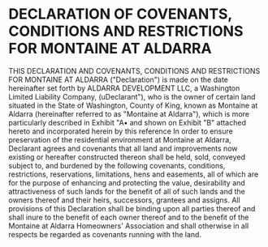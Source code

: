 # DECLARATION OF COVENANTS, CONDITIONS AND RESTRICTIONS FOR MONTAINE AT ALDARRA

THIS DECLARATION AND COVENANTS, CONDITIONS AND RESTRICTIONS 
FOR MONTAINE AT ALDARRA ("Declaration") is made on the date hereinafter set forth by
ALDARRA DEVELOPMENT LLC, a Washington Limited Liability Company,
(uDeclarant"), who is the owner of certain land situated in the State of Washington, County of
King, known as Montaine at Aldarra (hereinafter referred to as "Montaine at Aldarra"), which
is more particularly described in Exhibit "A• and shown on Exhibit "B" attached hereto and
incorporated herein by this reference In order to ensure preservation of the residential
environment at Montaine at Aldarra, Declarant agrees and covenants that all land and
improvements now existing or hereafter constructed thereon shall be held, sold, conveyed
subject to, and burdened by the following covenants, conditions, restrictions, reservations,
limitations, hens and easements, all of which are for the purpose of enhancing and protecting
the value, desirability and attractiveness of such lands for the benefit of all of such lands and
the owners thereof and their heirs, successors, grantees and assigns. All provisions of this
Declaration shall be binding upon all parties thereof and shall inure to the benefit of each
owner thereof and to the benefit of the Montaine at Aldarra Homeowners' Association and
shall otherwise in all respects be regarded as covenants running with the land.
